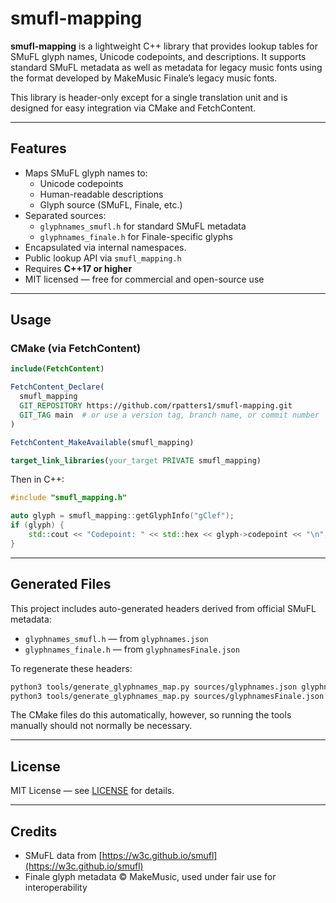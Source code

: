 # smufl-mapping

**smufl-mapping** is a lightweight C++ library that provides lookup tables for SMuFL glyph names, Unicode codepoints, and descriptions. It supports standard SMuFL metadata as well as metadata for legacy music fonts using the format developed by MakeMusic Finale’s legacy music fonts.

This library is header-only except for a single translation unit and is designed for easy integration via CMake and FetchContent.

---

## Features

- Maps SMuFL glyph names to:
  - Unicode codepoints
  - Human-readable descriptions
  - Glyph source (SMuFL, Finale, etc.)
- Separated sources:
  - `glyphnames_smufl.h` for standard SMuFL metadata
  - `glyphnames_finale.h` for Finale-specific glyphs
- Encapsulated via internal namespaces.
- Public lookup API via `smufl_mapping.h`
- Requires **C++17 or higher**
- MIT licensed — free for commercial and open-source use

---

## Usage

### CMake (via FetchContent)

```cmake
include(FetchContent)

FetchContent_Declare(
  smufl_mapping
  GIT_REPOSITORY https://github.com/rpatters1/smufl-mapping.git
  GIT_TAG main  # or use a version tag, branch name, or commit number
)

FetchContent_MakeAvailable(smufl_mapping)

target_link_libraries(your_target PRIVATE smufl_mapping)
```

Then in C++:

```cpp
#include "smufl_mapping.h"

auto glyph = smufl_mapping::getGlyphInfo("gClef");
if (glyph) {
    std::cout << "Codepoint: " << std::hex << glyph->codepoint << "\n";
}
```

---

## Generated Files

This project includes auto-generated headers derived from official SMuFL metadata:

- `glyphnames_smufl.h` — from `glyphnames.json`
- `glyphnames_finale.h` — from `glyphnamesFinale.json`

To regenerate these headers:

```sh
python3 tools/generate_glyphnames_map.py sources/glyphnames.json glyphnames_smufl src/detail/glyphnames_smufl.h
python3 tools/generate_glyphnames_map.py sources/glyphnamesFinale.json glyphnames_finale src/detail/glyphnames_finale.h
```

The CMake files do this automatically, however, so running the tools manually should not normally be necessary.

---

## License

MIT License — see [LICENSE](LICENSE) for details.

---

## Credits

- SMuFL data from [https://w3c.github.io/smufl](https://w3c.github.io/smufl)
- Finale glyph metadata © MakeMusic, used under fair use for interoperability

